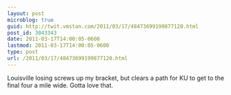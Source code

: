 ```yaml
---
layout: post
microblog: true
guid: http://twit.vmstan.com/2011/03/17/48473699199877120.html
post_id: 3043343
date: 2011-03-17T14:00:05-0600
lastmod: 2011-03-17T14:00:05-0600
type: post
url: /2011/03/17/48473699199877120.html
---
```

Louisville losing screws up my bracket, but clears a path for KU to get to the final four a mile wide. Gotta love that.

